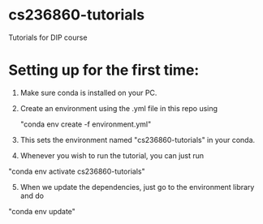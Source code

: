 # cs236860-tutorials
Tutorials for DIP course


# Setting up for the first time:
1) Make sure conda is installed on your PC.

2) Create an environment using the .yml file in this repo using
  
    "conda env create -f environment.yml"

3) This sets the environment named "cs236860-tutorials" in your conda. 

4) Whenever you wish to run the tutorial, you can just run 

  "conda env activate cs236860-tutorials"
  
5) When we update the dependencies, just go to the environment library and do 

  "conda env update"

